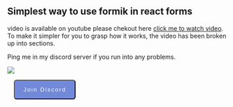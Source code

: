 ## Simplest way to use formik in react forms

video is available on youtube please chekout here [click me to watch video](https://www.youtube.com/watch?v=QIJfY9-EoCg).
To make it simpler for you to grasp how it works, the video has been broken up into sections.

Ping me in my discord server if you run into any problems.

<a href="https://www.buymeacoffee.com/sarfaraj"><img src="https://img.buymeacoffee.com/button-api/?text=Buy me a coffee&emoji=☕&slug=sarfaraj&button_colour=5F7FFF&font_colour=ffffff&font_family=Cookie&outline_colour=000000&coffee_colour=FFDD00" /></a>

<button class="button"
      style="
        height: 45px;
        margin: 0 15px;
        text-decoration: none;
        display: grid;
        place-items: center;
        font-family: 'Lucida Sans', 'Lucida Sans Regular', 'Lucida Grande',
          'Lucida Sans Unicode', Geneva, Verdana, sans-serif;
        letter-spacing: 2px;
        padding: 0px 20px;
        border-radius: 6px;
        background-color: #7289da;
        color: #fff;
      "
      href="https://discord.gg/twGG3zeXQM"
      >Join Discord</button
    >

